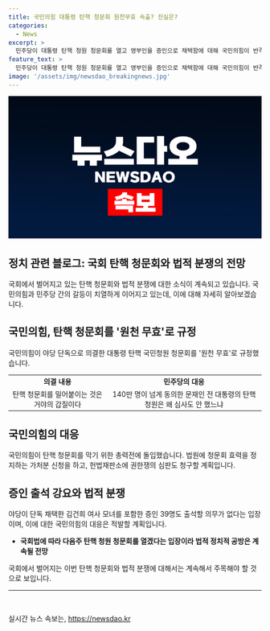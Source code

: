 ```yaml
---
title: 국민의힘 대통령 탄핵 청문회 원천무효 속출? 진실은?
categories:
  - News
excerpt: >
  민주당이 대통령 탄핵 청원 청문회를 열고 영부인을 증인으로 채택함에 대해 국민의힘이 반격하고, 청문회를 원천 무효로 규정했습니다. 국민의힘은 법사위에서 야당 단독으로 의결한 대통령 탄핵 국민청원 청문회를 비난하며, 총력전에 돌입하고, 민주당은 다음주 탄핵 청문회를 열겠다는 입장입니다. 야당과 여당 간 법적 정치적 공방이 예상됩니다. (150자)
feature_text: >
  민주당이 대통령 탄핵 청원 청문회를 열고 영부인을 증인으로 채택함에 대해 국민의힘이 반격하고, 청문회를 원천 무효로 규정했습니다. 국민의힘은 법사위에서 야당 단독으로 의결한 대통령 탄핵 국민청원 청문회를 비난하며, 총력전에 돌입하고, 민주당은 다음주 탄핵 청문회를 열겠다는 입장입니다. 야당과 여당 간 법적 정치적 공방이 예상됩니다. (150자)
image: '/assets/img/newsdao_breakingnews.jpg'
---
```


<p><img src="/assets/img/newsdao_breakingnews.jpg" alt="cryptoinkorea 속보" /></p>

<h2>정치 관련 블로그: 국회 탄핵 청문회와 법적 분쟁의 전망</h2>

<p data-ke-size="size16">국회에서 벌어지고 있는 탄핵 청문회와 법적 분쟁에 대한 소식이 계속되고 있습니다. 국민의힘과 민주당 간의 갈등이 치열하게 이어지고 있는데, 이에 대해 자세히 알아보겠습니다.</p>

<h2 data-ke-size="size26">국민의힘, 탄핵 청문회를 '원천 무효'로 규정</h2>

<p data-ke-size="size16">국민의힘이 야당 단독으로 의결한 대통령 탄핵 국민청원 청문회를 '원천 무효'로 규정했습니다.</p>

<table>
  <tr>
    <td style="text-align: center; height: 17px;"><b>의결 내용</b></td>
    <td style="text-align: center; height: 17px;"><b>민주당의 대응</b></td>
  </tr>
  <tr>
    <td style="text-align: center; height: 17px;">탄핵 청문회를 밀어붙이는 것은 거야의 갑질이다</td>
    <td style="text-align: center; height: 17px;">140만 명이 넘게 동의한 문재인 전 대통령의 탄핵 청원은 왜 심사도 안 했느냐</td>
  </tr>
</table>

<h2 data-ke-size="size26">국민의힘의 대응</h2>

<p data-ke-size="size16">국민의힘이 탄핵 청문회를 막기 위한 총력전에 돌입했습니다. 법원에 청문회 효력을 정지하는 가처분 신청을 하고, 헌법재판소에 권한쟁의 심판도 청구할 계획입니다.</p>

<h2 data-ke-size="size26">증인 출석 강요와 법적 분쟁</h2>

<p data-ke-size="size16">야당이 단독 채택한 김건희 여사 모녀를 포함한 증인 39명도 출석할 의무가 없다는 입장이며, 이에 대한 국민의힘의 대응은 적발할 계획입니다.</p>

<ul>
  <li><b>국회법에 따라 다음주 탄핵 청원 청문회를 열겠다는 입장이라 법적 정치적 공방은 계속될 전망</b></li>
</ul>

<p data-ke-size="size16">국회에서 벌어지는 이번 탄핵 청문회와 법적 분쟁에 대해서는 계속해서 주목해야 할 것으로 보입니다.</p>

<hr>

<p data-ke-size="size16">&nbsp;</p>
실시간 뉴스 속보는, <a href="https://newsdao.kr" rel="dofollow">https://newsdao.kr</a>


